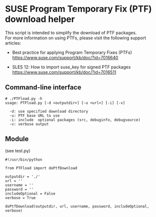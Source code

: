 # SUSE Program Temporary Fix (PTF) download helper
This script is intended to simplify the download of PTF packages.  
For more information on using PTFs, please visit the following support articles:

* Best practice for applying Program Temporary Fixes (PTFs)  
  https://www.suse.com/support/kb/doc/?id=7016640
  
* SLES 12: How to import suse_key for signed PTF packages  
  https://www.suse.com/support/kb/doc/?id=7016511

## Command-line interface
```
# ./PTFload.py -h
usage: PTFload.py [-d <outputdir>] [-u <url>] [-i] [-v]

  -d: use specified download directory
  -u: PTF base URL to use
  -i: include  optional packages (src, debuginfo, debugsource)
  -v: verbose output
```

## Module
(see test.py)

```
#!/usr/bin/python

from PTFload import doPtfDownload

outputdir = './'
url = ''
username = ''
password = ''
includeOptional = False
verbose = True

doPtfDownload(outputdir, url, username, password, includeOptional, verbose)
```
